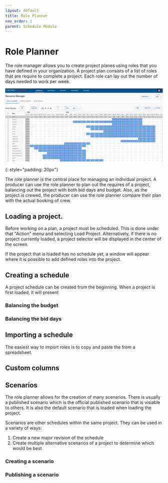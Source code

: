 ```yaml
---
layout: default
title: Role Planner
nav_order: 1
parent: Schedule Module
---
```



# Role Planner

The role manager allows you to create project planes using roles that you have defined in your organization.   A project plan consists of a list of roles that are require to complete a project.  Each role can lay out the number of days needed to work per week.


![Role Planner](images/role_planner.png){: style="padding: 20px"}


The role planner is the central place for managing an individual project.  A producer can use the role planner to plan out the requires of a project, balancing out the project with both bid days and budget.  Also, as the project is crewed, the producer can use the role planner compare their plan with the actual booking of crew.


## Loading a project.

Before working on a plan, a project must be scheduled.  This is done under that "Action" menu and selecting Load Project.  Alternatively, if there is no project currently loaded, a project selector will be displayed in the center of the screen.

If the project that is loaded has no schedule yet, a window will appear where it is possible to add defined roles into the project.




## Creating a schedule

A project schedule can be created from the beginning.  When a project is first loaded, it will present



### Balancing the budget


### Balancing the bid days





## Importing a schedule

The easiest way to import roles is to copy and paste the from a spreadsheet.



## Custom columns




## Scenarios

The role planner allows for the creation of many scenarios.  There is usually a published scenario which is the official published scenario that is visiable to others.  It is also the default scenario that is loaded when loading the project.

Scenarios are other schedules within the same project.  They can be used in a variety of ways:

1. Create a new major revision of the schedule
2. Create multiple alternative scenarios of a project to determine which would be best


### Creating a scenario




### Publishing a scenario





